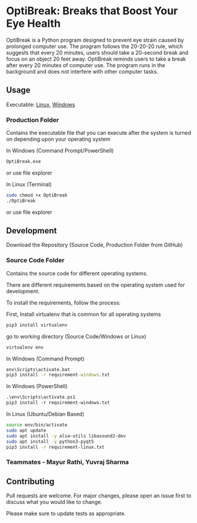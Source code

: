 # OptiBreak: Breaks that Boost Your Eye Health

OptiBreak is a Python program designed to prevent eye strain caused by prolonged computer use. The program follows the 20-20-20 rule, which suggests that every 20 minutes, users should take a 20-second break and focus on an object 20 feet away. OptiBreak reminds users to take a break after every 20 minutes of computer use. The program runs in the background and does not interfere with other computer tasks.

## Usage
Executable: 
[Linux](https://github.com/mayurrathi5/OptiBreak/releases/download/OptiBreak/Linux-1.0.1.zip), 
[Windows](https://github.com/mayurrathi5/OptiBreak/releases/download/OptiBreak/Windows-1.0.1.zip)

### Production Folder
Contains the executable file that you can execute after the system is turned on depending upon your operating system

In Windows (Command Prompt/PowerShell)
```cmd
OptiBreak.exe
```
or use file explorer

In Linux (Terminal)
```bash
sudo chmod +x OptiBreak
./OptiBreak
```
or use file explorer


## Development

Download the Repository  (Source Code, Production Folder from GitHub)

### Source Code Folder 
Contains the source code for different operating systems.

There are different requirements based on the operating system used for development. 


To install the requirements, follow the  process:

First, Install virtualenv that is common for all operating systems
```bash
pip3 install virtualenv
```
go to working directory (Source Code/Windows or Linux)
```bash
virtualenv env
```
In Windows (Command Prompt)
```cmd
env\Scripts\activate.bat
pip3 install -r requirement-windows.txt
```
In Windows (PowerShell)
```ps
.\env\Scripts\activate.ps1
pip3 install -r requirement-windows.txt
```

In Linux (Ubuntu/Debian Based)
```bash 
source env/bin/activate
sudo apt update
sudo apt install -y alsa-utils libasound2-dev
sudo apt install -y python3-pyqt5
pip3 install -r requirement-linux.txt
```

### Teammates - Mayur Rathi, Yuvraj Sharma


## Contributing

Pull requests are welcome. For major changes, please open an issue first
to discuss what you would like to change.

Please make sure to update tests as appropriate.
